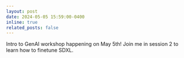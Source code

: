 ```yaml
---
layout: post
date: 2024-05-05 15:59:00-0400
inline: true
related_posts: false
---
```


Intro to GenAI workshop happening on May 5th! Join me in session 2 to learn how to finetune SDXL.
